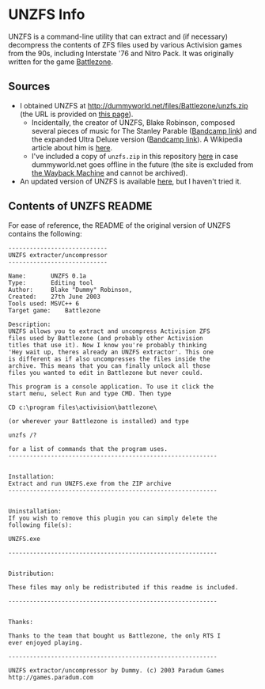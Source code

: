 # UNZFS Info

UNZFS is a command-line utility that can extract and (if necessary) decompress the contents of ZFS files used by various Activision games from the 90s, including Interstate '76 and Nitro Pack. It was originally written for the game [Battlezone](https://en.wikipedia.org/wiki/Battlezone_(1998_video_game)).

## Sources

* I obtained UNZFS at http://dummyworld.net/files/Battlezone/unzfs.zip (the URL is provided on [this page](https://interstate76.fandom.com/wiki/Tricks)).
    * Incidentally, the creator of UNZFS, Blake Robinson, composed several pieces of music for The Stanley Parable ([Bandcamp link](https://syntheticorchestra.bandcamp.com/album/bits-of-music-from-the-stanley-parable)) and the expanded Ultra Deluxe version ([Bandcamp link](https://crowscrowscrows.bandcamp.com/album/the-stanley-parable-ultra-deluxe-the-complete-soundtrack)). A Wikipedia article about him is [here](https://en.wikipedia.org/wiki/Blake_Robinson_Synthetic_Orchestra).
    * I've included a copy of `unzfs.zip` in this repository [here](unzfs.zip) in case dummyworld.net goes offline in the future (the site is excluded from [the Wayback Machine](https://web.archive.org/) and cannot be archived).
* An updated version of UNZFS is available [here](https://github.com/BattlezoneUtilities/unzfs), but I haven't tried it.

## Contents of UNZFS README

For ease of reference, the README of the original version of UNZFS contains the following:

```
----------------------------
UNZFS extracter/uncompressor
----------------------------

Name:		UNZFS 0.1a
Type:		Editing tool
Author:		Blake "Dummy" Robinson,
Created:	27th June 2003
Tools used:	MSVC++ 6
Target game:	Battlezone

Description:
UNZFS allows you to extract and uncompress Activision ZFS
files used by Battlezone (and probably other Activision
titles that use it). Now I know you're probably thinking
'Hey wait up, theres already an UNZFS extractor'. This one
is different as if also uncompresses the files inside the
archive. This means that you can finally unlock all those
files you wanted to edit in Battlezone but never could.

This program is a console application. To use it click the
start menu, select Run and type CMD. Then type

CD c:\program files\activision\battlezone\

(or wherever your Battlezone is installed) and type

unzfs /? 

for a list of commands that the program uses.
-----------------------------------------------------------


Installation:
Extract and run UNZFS.exe from the ZIP archive
-----------------------------------------------------------


Uninstallation:
If you wish to remove this plugin you can simply delete the 
following file(s):

UNZFS.exe

-----------------------------------------------------------


Distribution:

These files may only be redistributed if this readme is included.

-----------------------------------------------------------


Thanks:

Thanks to the team that bought us Battlezone, the only RTS I 
ever enjoyed playing.

-----------------------------------------------------------

UNZFS extractor/uncompressor by Dummy. (c) 2003 Paradum Games
http://games.paradum.com
```
